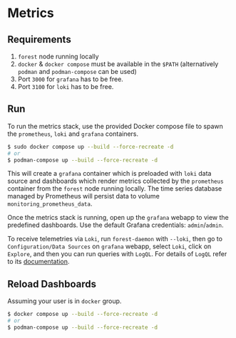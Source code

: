 # Metrics

## Requirements

1. `forest` node running locally
2. `docker` & `docker compose` must be available in the `$PATH` (alternatively
   `podman` and `podman-compose` can be used)
3. Port `3000` for `grafana` has to be free.
4. Port `3100` for `loki` has to be free.

## Run

To run the metrics stack, use the provided Docker compose file to spawn the
`prometheus`, `loki` and `grafana` containers.

```sh
$ sudo docker compose up --build --force-recreate -d
# or
$ podman-compose up --build --force-recreate -d
```

This will create a `grafana` container which is preloaded with `loki` data
source and dashboards which render metrics collected by the `prometheus`
container from the `forest` node running locally. The time series database
managed by Prometheus will persist data to volume `monitoring_prometheus_data`.

Once the metrics stack is running, open up the `grafana` webapp to view the
predefined dashboards. Use the default Grafana credentials: `admin`/`admin`.

To receive telemetries via `Loki`, run `forest-daemon` with `--loki`, then go to
`Configuration/Data Sources` on `grafana` webapp, select `Loki`, click on
`Explore`, and then you can run queries with `LogQL`. For details of `LogQL`
refer to its [documentation](https://grafana.com/docs/loki/latest/logql/).

## Reload Dashboards

Assuming your user is in `docker` group.

```sh
$ docker compose up --build --force-recreate -d
# or
$ podman-compose up --build --force-recreate -d
```
